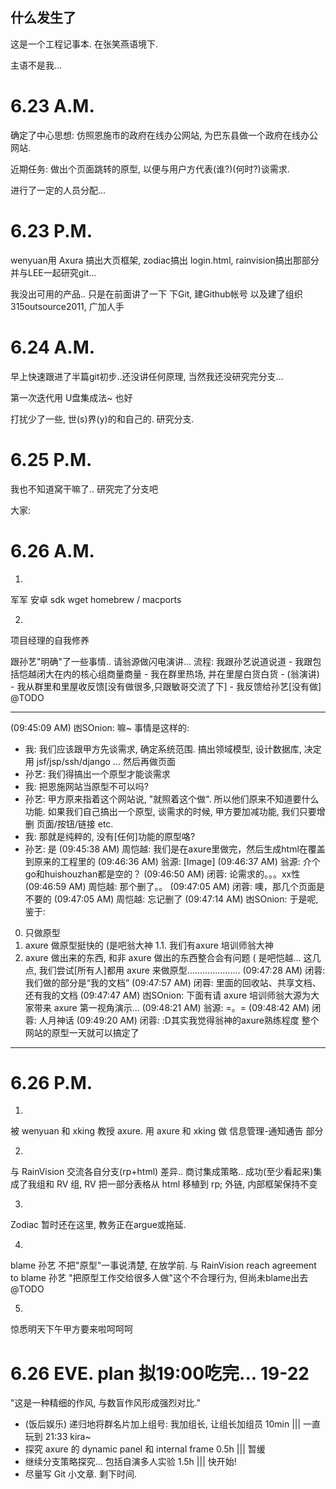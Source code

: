 什么发生了
----------
这是一个工程记事本. 在张笑燕语境下.

主语不是我...

# 6.23 A.M.

确定了中心思想: 仿照恩施市的政府在线办公网站, 为巴东县做一个政府在线办公网站.

近期任务: 做出个页面跳转的原型, 以便与用户方代表(谁?)(何时?)谈需求.

进行了一定的人员分配...

# 6.23 P.M.

wenyuan用 Axura 搞出大页框架,
zodiac搞出 login.html,
rainvision搞出那部分并与LEE一起研究git...

我没出可用的产品.. 只是在前面讲了一下 下Git, 建Github帐号
以及建了组织 315outsource2011, 广加人手


# 6.24 A.M.
早上快速跟进了半篇git初步..还没讲任何原理, 当然我还没研究完分支...

第一次迭代用 U盘集成法~ 也好

打扰少了一些, 世(s)界(y)的和自己的. 研究分支.

# 6.25 P.M.
我也不知道窝干嘛了.. 研究完了分支吧

大家:

# 6.26 A.M.

1.
军军 安卓 sdk
    wget
        homebrew / macports

2.
项目经理的自我修养

跟孙艺"明确"了一些事情..
请翁源做闪电演讲...
流程: 我跟孙艺说道说道 - 我跟包括恺越闭大在内的核心组商量商量 -
我在群里热场, 并在里屋白货白货 - (翁演讲) - 我从群里和里屋收反馈[没有做很多,只跟敏哥交流了下] -
我反馈给孙艺[没有做] @TODO

--------
(09:45:09 AM) 凼SOnion: 嘛~
事情是这样的:
+ 我: 我们应该跟甲方先谈需求, 确定系统范围. 搞出领域模型, 设计数据库, 决定用 jsf/jsp/ssh/django ... 然后再做页面
+ 孙艺: 我们得搞出一个原型才能谈需求
+ 我: 把恩施网站当原型不可以吗?
+ 孙艺: 甲方原来指着这个网站说, "就照着这个做". 所以他们原来不知道要什么功能. 如果我们自己搞出一个原型, 谈需求的时候, 甲方要加减功能, 我们只要增删 页面/按钮/链接 etc.
+ 我: 那就是纯粹的, 没有[任何]功能的原型咯?
+ 孙艺: 是
(09:45:38 AM) 周恺越: 我们是在axure里做完，然后生成html在覆盖到原来的工程里的
(09:46:36 AM) 翁源: [Image]
(09:46:37 AM) 翁源: 介个go和huishouzhan都是空的？
(09:46:50 AM) 闭蓉: 论需求的。。。xx性
(09:46:59 AM) 周恺越: 那个删了。。
(09:47:05 AM) 闭蓉: 噢，那几个页面是不要的
(09:47:05 AM) 周恺越: 忘记删了
(09:47:14 AM) 凼SOnion: 于是呢, 鉴于:
0. 只做原型
1. axure 做原型挺快的 (是吧翁大神
1.1. 我们有axure 培训师翁大神
2. axure 做出来的东西, 和非 axure 做出的东西整合会有问题 ( 是吧恺越...
这几点, 我们尝试[所有人]都用 axure 来做原型.....................
(09:47:28 AM) 闭蓉: 我们做的部分是“我的文档”
(09:47:57 AM) 闭蓉: 里面的回收站、共享文档、还有我的文档
(09:47:47 AM) 凼SOnion: 下面有请 axure 培训师翁大源为大家带来 axure 第一视角演示...
(09:48:21 AM) 翁源: =。=
(09:48:42 AM) 闭蓉: 人月神话
(09:49:20 AM) 闭蓉: :D其实我觉得翁神的axure熟练程度 整个网站的原型一天就可以搞定了
---------

# 6.26 P.M.

1.
被 wenyuan 和 xking 教授 axure.
用 axure 和 xking 做 信息管理-通知通告 部分

2.
与 RainVision 交流各自分支(rp+html) 差异.. 商讨集成策略..
成功(至少看起来)集成了我组和 RV 组, RV 把一部分表格从 html 移植到 rp; 外链, 内部框架保持不变

3.
Zodiac 暂时还在这里, 教务正在argue或拖延.

4.
blame 孙艺 不把"原型"一事说清楚, 在放学前.
与 RainVision reach agreement to blame 孙艺 "把原型工作交给很多人做"这个不合理行为, 但尚未blame出去 @TODO

5.
惊悉明天下午甲方要来啦呵呵呵

# 6.26 EVE. plan 拟19:00吃完... 19-22
"这是一种精细的作风, 与数盲作风形成强烈对比."

+ (饭后娱乐) 递归地将群名片加上组号: 我加组长, 让组长加组员 10min ||| 一直玩到 21:33 kira~
+ 探究 axure 的 dynamic panel 和 internal frame 0.5h ||| 暂缓
+ 继续分支策略探究... 包括自演多人实验 1.5h ||| 快开始!
+ 尽量写 Git 小文章. 剩下时间.

